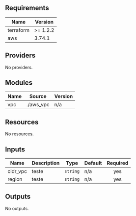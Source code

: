 <!-- BEGIN_TF_DOCS -->
## Requirements

| Name | Version |
|------|---------|
| terraform | >= 1.2.2 |
| aws | 3.74.1 |

## Providers

No providers.

## Modules

| Name | Source | Version |
|------|--------|---------|
| vpc | ./aws_vpc | n/a |

## Resources

No resources.

## Inputs

| Name | Description | Type | Default | Required |
|------|-------------|------|---------|:--------:|
| cidr\_vpc | teste | `string` | n/a | yes |
| region | teste | `string` | n/a | yes |

## Outputs

No outputs.
<!-- END_TF_DOCS -->